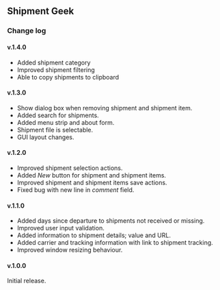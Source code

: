 ﻿## Shipment Geek

### Change log

#### v.1.4.0
* Added shipment category
* Improved shipment filtering
* Able to copy shipments to clipboard

#### v.1.3.0
* Show dialog box when removing shipment and shipment item.
* Added search for shipments.
* Added menu strip and about form.
* Shipment file is selectable.
* GUI layout changes.

#### v.1.2.0
* Improved shipment selection actions.
* Added _New_ button for shipment and shipment items.
* Improved shipment and shipment items save actions.
* Fixed bug with new line in _comment_ field.

#### v.1.1.0
* Added days since departure to shipments not received or missing.
* Improved user input validation.
* Added information to shipment details; value and URL.
* Added carrier and tracking information with link to shipment tracking.
* Improved window resizing behaviour.

#### v.1.0.0
Initial release.